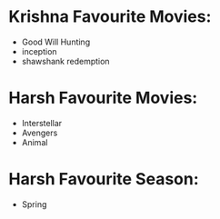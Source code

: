 # Krishna Favourite Movies:
* Good Will Hunting
* inception
* shawshank redemption

# Harsh Favourite Movies:
* Interstellar
* Avengers
* Animal

# Harsh Favourite Season:
* Spring